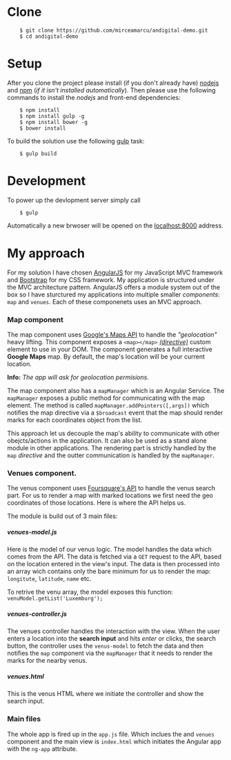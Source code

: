 # Clone

```shell
    $ git clone https://github.com/mirceamarcu/andigital-demo.git
    $ cd andigital-demo
```

# Setup

After you clone the project please install (if you don't already have) [nodejs](https://nodejs.org/en/) and [npm](npmjs.com) (*if it isn't installed automatically*). Then please use the following commands to install the *nodejs* and front-end dependencies:

```shell
    $ npm install
    $ npm install gulp -g
    $ npm install bower -g
    $ bower install
```

To build the solution use the following [gulp](www.gulpjs.com) task:

```shell
    $ gulp build
```

# Development

To power up the devlopment server simply call

```shell
    $ gulp
```

Automatically a new brwoser will be opened on the [localhost:8000](http://localhost:8000) address.

# My approach 

For my solution I have chosen [AngularJS](angularjs.org) for my JavaScript MVC framework and [Bootstrap](http://getbootstrap.com/) for my CSS framework. My application is structured under the MVC architecture pattern.
AngularJS offers a module system out of the box so I have sturctured my applications into multiple smaller *components*: `map` and `venues`. Each of these componenets uses an MVC approach.

### Map component
The map component uses [Google's Maps API](https://developers.google.com/maps/documentation/javascript/) to handle the *"geolocation"* heavy lifting. This component exposes a `<map></map>` *[(directive)](https://docs.angularjs.org/guide/directive)* custom element to use in your DOM. The component generates a full interactive **Google Maps** map. By default, the map's location will be your current location. 

**Info:** *The app will ask for geolocation permisions.* 

The map component also has a `mapManager` which is an Angular Service. The `mapManager` exposes a public method for communicating with the map element. The method is called `mapManager.addPointers([,args])` which notifies the map directive via a `$broadcast` event that the map should render marks for each coordinates object from the list. 

This approach let us decouple the map's ability to communicate with other obejcts/actions in the application. It can also be used as a stand alone module in other applications. The rendering part is strictly handled by the `map` *directive* and the outter communication is handled by the `mapManager`.

### Venues component.

The venus component uses [Foursquare's API](https://developer.foursquare.com/) to handle the venus search part. For us to render a map with marked locations we first need the geo coordinates of those locations. Here is where the API helps us.

The module is build out of 3 main files:


##### venues-model.js

Here is the model of our venus logic. The model handles the data which comes from the API. The data is fetched via a `GET` request to the API, based on the location entered in the view's input. The data is then processed into an array wich contains only the bare minimum for us to render the map: `longitute`, `latitude`, `name` etc.

To retrive the venu array, the model exposes this function: ```venuModel.getList('Luxemburg');```

##### venues-controller.js

The venues controller handles the interaction with the view. When the user enters a location into the **search input** and hits *enter* or clicks, the search button, the controller uses the `venus-model` to fetch the data and then notifies the `map` component via the `mapManager` that it needs to render the marks for the nearby venus. 

##### venues.html

This is the venus HTML where we initiate the controller and show the search input.

### Main files

The whole app is fired up in the `app.js` file. Which inclues the and `venues` component and the main view is `index.html` which initiates the Angular app with the `ng-app` attribute.

